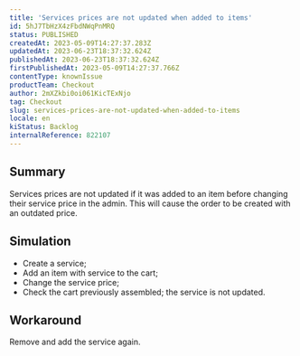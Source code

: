 ```yaml
---
title: 'Services prices are not updated when added to items'
id: 5hJ7TbHzX4zFbdNWqPnMRQ
status: PUBLISHED
createdAt: 2023-05-09T14:27:37.283Z
updatedAt: 2023-06-23T18:37:32.624Z
publishedAt: 2023-06-23T18:37:32.624Z
firstPublishedAt: 2023-05-09T14:27:37.766Z
contentType: knownIssue
productTeam: Checkout
author: 2mXZkbi0oi061KicTExNjo
tag: Checkout
slug: services-prices-are-not-updated-when-added-to-items
locale: en
kiStatus: Backlog
internalReference: 822107
---
```


## Summary


Services prices are not updated if it was added to an item before changing their service price in the admin. This will cause the order to be created with an outdated price.


##

## Simulation



- Create a service;
- Add an item with service to the cart;
- Change the service price;
- Check the cart previously assembled; the service is not updated.


##

## Workaround


Remove and add the service again.





